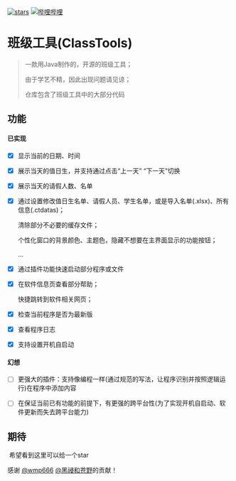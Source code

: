 [![stars](https://img.shields.io/github/stars/wmp666/ClassTools?style=flat&logo=data:image/svg%2bxml;base64,PHN2ZyB4bWxucz0iaHR0cDovL3d3dy53My5vcmcvMjAwMC9zdmciIHZlcnNpb249IjEiIHdpZHRoPSIxNiIgaGVpZ2h0PSIxNiI+PHBhdGggZD0iTTggLjI1YS43NS43NSAwIDAgMSAuNjczLjQxOGwxLjg4MiAzLjgxNSA0LjIxLjYxMmEuNzUuNzUgMCAwIDEgLjQxNiAxLjI3OWwtMy4wNDYgMi45Ny43MTkgNC4xOTJhLjc1MS43NTEgMCAwIDEtMS4wODguNzkxTDggMTIuMzQ3bC0zLjc2NiAxLjk4YS43NS43NSAwIDAgMS0xLjA4OC0uNzlsLjcyLTQuMTk0TC44MTggNi4zNzRhLjc1Ljc1IDAgMCAxIC40MTYtMS4yOGw0LjIxLS42MTFMNy4zMjcuNjY4QS43NS43NSAwIDAgMSA4IC4yNVoiIGZpbGw9IiNlYWM1NGYiLz48L3N2Zz4=&logoSize=auto&label=Stars&labelColor=444444&color=eac54f)](https://github.com/wmp666/ClassTools/)
[![哔哩哔哩](https://img.shields.io/badge/主页-bilibili-00A4DB?style=flat&logo=bilibili&logoSize=auto&label=%E4%B8%BB%E9%A1%B5)](https://space.bilibili.com/1075810224)


# 班级工具(ClassTools)

> 一款用Java制作的，开源的班级工具；
> 
> 由于学艺不精，因此出现问题请见谅；
> 
> 仓库包含了班级工具中的大部分代码 

## 功能

#### 已实现

- [x] 显示当前的日期、时间

- [x] 展示当天的值日生，并支持通过点击“上一天” “下一天”切换 

- [x] 展示当天的请假人数、名单

- [x] 通过设置修改值日生名单、请假人员、学生名单，或是导入名单(.xlsx)、所有信息(.ctdatas)；
  
  清除部分不必要的缓存文件；
  
  个性化窗口的背景颜色、主题色，隐藏不想要在主界面显示的功能按钮；
  
  ...

- [x] 通过插件功能快速启动部分程序或文件

- [x] 在软件信息页查看部分帮助；
  
  快捷跳转到软件相关网页；

- [x] 检查当前程序是否为最新版

- [x] 查看程序日志

- [x] 支持设置开机自启动

#### 幻想

- [ ] 更强大的插件：支持像编程一样(通过规范的写法，让程序识别并按照逻辑运行)在程序中添加内容

- [ ] 在保证当前已有功能的前提下，有更强的跨平台性(为了实现开机自启动、软件更新而失去跨平台能力)

## 期待

 希望看到这里可以给一个star


感谢 [@wmp666](https://github.com/wmp666)  [
@黑祲和苍野](https://github.com/Karagarasu)的贡献！





